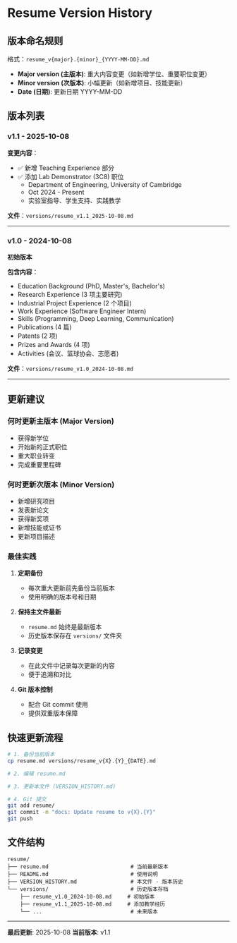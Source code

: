 # Resume Version History

## 版本命名规则

格式：`resume_v{major}.{minor}_{YYYY-MM-DD}.md`

- **Major version (主版本)**: 重大内容变更（如新增学位、重要职位变更）
- **Minor version (次版本)**: 小幅更新（如新增项目、技能更新）
- **Date (日期)**: 更新日期 YYYY-MM-DD

## 版本列表

### v1.1 - 2025-10-08
**变更内容**：
- ✅ 新增 Teaching Experience 部分
- ✅ 添加 Lab Demonstrator (3C8) 职位
  - Department of Engineering, University of Cambridge
  - Oct 2024 - Present
  - 实验室指导、学生支持、实践教学

**文件**：`versions/resume_v1.1_2025-10-08.md`

---

### v1.0 - 2024-10-08
**初始版本**

**包含内容**：
- Education Background (PhD, Master's, Bachelor's)
- Research Experience (3 项主要研究)
- Industrial Project Experience (2 个项目)
- Work Experience (Software Engineer Intern)
- Skills (Programming, Deep Learning, Communication)
- Publications (4 篇)
- Patents (2 项)
- Prizes and Awards (4 项)
- Activities (会议、篮球协会、志愿者)

**文件**：`versions/resume_v1.0_2024-10-08.md`

---

## 更新建议

### 何时更新主版本 (Major Version)
- 获得新学位
- 开始新的正式职位
- 重大职业转变
- 完成重要里程碑

### 何时更新次版本 (Minor Version)
- 新增研究项目
- 发表新论文
- 获得新奖项
- 新增技能或证书
- 更新项目描述

### 最佳实践

1. **定期备份**
   - 每次重大更新前先备份当前版本
   - 使用明确的版本号和日期

2. **保持主文件最新**
   - `resume.md` 始终是最新版本
   - 历史版本保存在 `versions/` 文件夹

3. **记录变更**
   - 在此文件中记录每次更新的内容
   - 便于追溯和对比

4. **Git 版本控制**
   - 配合 Git commit 使用
   - 提供双重版本保障

## 快速更新流程

```bash
# 1. 备份当前版本
cp resume.md versions/resume_v{X}.{Y}_{DATE}.md

# 2. 编辑 resume.md

# 3. 更新本文件 (VERSION_HISTORY.md)

# 4. Git 提交
git add resume/
git commit -m "docs: Update resume to v{X}.{Y}"
git push
```

## 文件结构

```
resume/
├── resume.md                          # 当前最新版本
├── README.md                          # 使用说明
├── VERSION_HISTORY.md                 # 本文件 - 版本历史
└── versions/                          # 历史版本存档
    ├── resume_v1.0_2024-10-08.md     # 初始版本
    ├── resume_v1.1_2025-10-08.md     # 添加教学经历
    └── ...                            # 未来版本
```

---

**最后更新**: 2025-10-08
**当前版本**: v1.1
